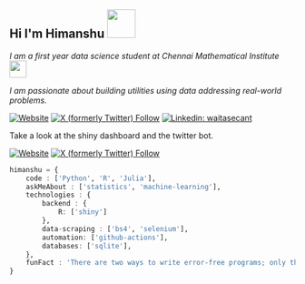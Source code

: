 ## Hi I'm Himanshu <img src="https://media.tenor.com/ayW7x9oAjncAAAAj/after-effects-running.gif" width="50">

*I am a first year data science student at Chennai Mathematical Institute <img src="https://pbs.twimg.com/media/GIJTGMtXUAEr0eG?format=png&name=120x120" width="30">*

*I am passionate about building utilities using data addressing real-world problems.*

[![Website](https://img.shields.io/website?url=https%3A%2F%2Fgoogle.com&up_message=page&up_color=blue&down_message=page&down_color=blue&label=home)](https://www.cmi.ac.in/~himanshu680.mds2023)
[![X (formerly Twitter) Follow](https://img.shields.io/twitter/follow/waitasecant?label=Follow%20%40waitasecant)](https://twitter.com/intent/follow?screen_name=waitasecant)
[![Linkedin: waitasecant](https://img.shields.io/badge/-waitasecant-blue?logo=Linkedin&logoColor=white&link=https://www.linkedin.com/in/waitasecant/)](https://www.linkedin.com/in/waitasecant/)

Take a look at the shiny dashboard and the twitter bot.

[![Website](https://img.shields.io/website?url=https%3A%2F%2Fgoogle.com&up_message=dashboard&up_color=neon&down_message=dashboard&down_color=neon&label=shiny)](https://waitasecant.shinyapps.io/myapp)
[![X (formerly Twitter) Follow](https://img.shields.io/twitter/follow/delhiAirQuality?label=Follow%20%40delhiAirQuality)](https://twitter.com/intent/follow?screen_name=delhiairquality)

```julia
himanshu = {
    code : ['Python', 'R', 'Julia'],
    askMeAbout : ['statistics', 'machine-learning'],
    technologies : {
        backend : {
            R: ['shiny']
        },
        data-scraping : ['bs4', 'selenium'],
        automation: ['github-actions'],
        databases: ['sqlite'],
    },
    funFact : 'There are two ways to write error-free programs; only the third one works'
}
```
